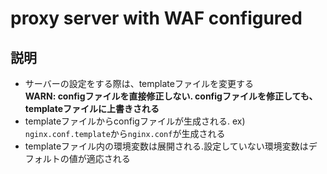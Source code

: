 # proxy server with WAF configured
## 説明
- サーバーの設定をする際は、templateファイルを変更する  
**WARN: configファイルを直接修正しない. configファイルを修正しても、templateファイルに上書きされる**
- templateファイルからconfigファイルが生成される. ex) `nginx.conf.template`から`nginx.conf`が生成される
- templateファイル内の環境変数は展開される.設定していない環境変数はデフォルトの値が適応される
